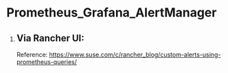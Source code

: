 # Prometheus_Grafana_AlertManager
1. Via Rancher UI: 
   --------------
   Reference: https://www.suse.com/c/rancher_blog/custom-alerts-using-prometheus-queries/

